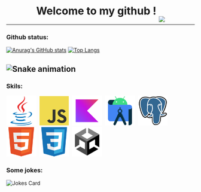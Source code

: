 <div align="center">
  <h1>
    Welcome to my github ! 
    <img style=" transform: translateY(20px);" src="https://media3.giphy.com/media/cmCEsJZHYBPels360q/giphy.gif?cid=ecf05e47qsqvhvk4k2addqry5rbrqsjtiuzj6213tf57qw9l&rid=giphy.gif" width="80px"/>
  </h1>
</div>

---

### Github status:

[![Anurag's GitHub stats](https://github-readme-stats.vercel.app/api?username=thaichihien&count_private=true&show_icons=true&theme=radical)](https://github.com/anuraghazra/github-readme-stats) [![Top Langs](https://github-readme-stats.vercel.app/api/top-langs/?username=anuraghazra&layout=compact&theme=tokyonight)](https://github.com/anuraghazra/github-readme-stats)

![Snake animation](https://github.com/thaichihien/thaichihien/blob/output/github-contribution-grid-snake.svg)
---

### Skils:
<div>
  <img src="https://github.com/devicons/devicon/blob/master/icons/java/java-original.svg" alt="Java" width="80" height="80"/>&nbsp;
  <img src="https://github.com/devicons/devicon/blob/master/icons/javascript/javascript-original.svg" alt="JavaScript" width="80" height="80"/>&nbsp;
    <img src="https://github.com/devicons/devicon/blob/master/icons/kotlin/kotlin-original.svg" alt="Kotlin" width="80" height="80"/>&nbsp;
     <img src="https://github.com/devicons/devicon/blob/master/icons/androidstudio/androidstudio-original.svg" alt="Android Studio" width="80" height="80"/>&nbsp;
       <img src="https://github.com/devicons/devicon/blob/master/icons/postgresql/postgresql-original.svg" alt="PostgresSQL" width="80" height="80"/>&nbsp;
        <img src="https://github.com/devicons/devicon/blob/master/icons/html5/html5-original.svg" alt="HTML" width="80" height="80"/>&nbsp;
         <img src="https://github.com/devicons/devicon/blob/master/icons/css3/css3-original.svg" alt="CSS" width="80" height="80"/>&nbsp;
          <img src="https://github.com/devicons/devicon/blob/master/icons/unity/unity-original.svg" alt="Unity" width="80" height="80"/>&nbsp;
</div>

### Some jokes:
<img src="https://readme-jokes.vercel.app/api?theme=nightowl" alt="Jokes Card" />
